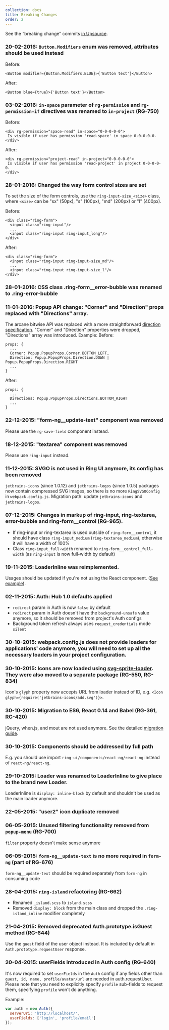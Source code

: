 ```yaml
---
collection: docs
title: Breaking Changes
order: 2
---
```


See the “breaking change” commits [in Upsource](https://upsource.jetbrains.com/ring-ui/view?query=path:%20%7B%2A%2Fbreaking-changes.md%7D%20and%20not%20%22Wording%22).

### 20-02-2016: `Button.Modifiers` enum was removed, attributes should be used instead    

Before:
```
<Button modifier={Button.Modifiers.BLUE}>{'Button text'}</Button>
```

After:
```
<Button blue={true}>{'Button text'}</Button>
```

### 03-02-2016: `in-space` parameter of `rg-permission` and `rg-permission-if` directives was renamed to `in-project` (RG-750)  

Before:
```
<div rg-permission="space-read" in-space="0-0-0-0-0">
 Is visible if user has permission 'read-space' in space 0-0-0-0-0.
</div>
```

After:
```
<div rg-permission="project-read" in-project="0-0-0-0-0">
 Is visible if user has permission 'read-project' in project 0-0-0-0-0.
</div>
```

### 28-01-2016: Changed the way form control sizes are set

To set the size of the form controls, use the `ring-input-size_<size>` class, where `<size>` can be "sx" (50px), "s" (100px), "md" (200px) or "l" (400px).

Before:
```
<div class="ring-form">
  <input class="ring-input"/>
  ...
  <input class="ring-input ring-input_long"/>
</div>
```

After:
```
<div class="ring-form">
  <input class="ring-input ring-input-size_md"/>
  ...
  <input class="ring-input ring-input-size_l"/>
</div>
```

### 28-01-2016: CSS class .ring-form__error-bubble was renamed to .ring-error-bubble

### 11-01-2016: Popup API change: "Corner" and "Direction" props replaced with "Directions" array.

The arcane bitwise API was replaced with a more straightforward [direction specification](https://en.bem.info/libs/bem-components/v2.4.0/desktop/popup/#directions-field).
"Corner" and "Direction" properties were dropped, "Directions" array was introduced. Example:
Before:
```
props: {
  ...
  Corner: Popup.PopupProps.Corner.BOTTOM_LEFT,
  Direction: Popup.PopupProps.Direction.DOWN | Popup.PopupProps.Direction.RIGHT
  ...
}
```
After:
```
props: {
  ...
  Directions: Popup.PopupProps.Directions.BOTTOM_RIGHT
  ...
}
```

### 22-12-2015: "form-ng__update-text" component was removed

Please use the `rg-save-field` component instead.

### 18-12-2015: "textarea" component was removed

Please use `ring-input` instead.

### 11-12-2015: SVGO is not used in Ring UI anymore, its config has been removed  

`jetbrains-icons` (since 1.0.12) and `jetbrains-logos` (since 1.0.5) packages now contain compressed SVG images, so there is no more `RingSVGOConfig` in `webpack.config.js`.
Migration path: update `jetbrains-icons` and `jetbrains-logos`.   

### 07-12-2015: Changes in markup of ring-input, ring-textarea, error-bubble and ring-form__control (RG-965).

* If ring-input or ring-textarea is used outside of `ring-form__control`, it should have class `ring-input_medium` (`ring-textarea_medium`),
otherwise it will have a width of 100%
* Class `ring-input_full-width` renamed to `ring-form__control_full-width` (as `ring-input` is now full-width by default)

### 19-11-2015: LoaderInline was reimplemented. 

Usages should be updated if you're not using the React component. ([See example](loader-inline.html)).

### 02-11-2015: Auth: Hub 1.0 defaults applied

* `redirect` param in Auth is now `false` by default
* `redirect` param in Auth doesn't have the `background-unsafe` value anymore, so it should be removed from project's Auth configs 
* Background token refresh always uses `request_credentials` mode `silent`

### 30-10-2015: webpack.config.js does not provide loaders for applications' code anymore, you will need to set up all the necessary loaders in your project configuration.

### 30-10-2015: Icons are now loaded using [svg-sprite-loader](https://github.com/kisenka/svg-sprite-loader). They were also moved to a separate package (RG-550, RG-834)                        

Icon's `glyph` property now accepts URL from loader instead of ID, e.g. `<Icon glyph={require('jetbrains-icons/add.svg')}>`. 

### 30-10-2015: Migration to ES6, React 0.14 and Babel (RG-361, RG-420)                        

jQuery, when.js, and mout are not used anymore. See the detailed [migration guide](http://ring-ui.github.io/migration-to-2.3.0.html).

### 30-10-2015: Components should be addressed by full path                        

E.g. you should use import `ring-ui/components/react-ng/react-ng` instead of `react-ng/react-ng`.

### 29-10-2015: Loader was renamed to LoaderInline to give place to the brand new Loader.

LoaderInline is `display: inline-block` by default and shouldn't be used as the main loader anymore.

### 22-05-2015: "user2" icon duplicate removed

### 06-05-2015: Unused filtering functionality removed from `popup-menu` (RG-700) 

`filter` property doesn't make sense anymore 

### 06-05-2015: `form-ng__update-text` is no more required in `form-ng` (part of RG-676) 

`form-ng__update-text` should be required separately from `form-ng` in consuming code

### 28-04-2015: `ring-island` refactoring (RG-662) 

* Renamed `_island.scss` to `island.scss`
* Removed `display: block` from the main class and dropped the `.ring-island_inline` modifier completely

### 21-04-2015: Removed deprecated Auth.prototype.isGuest method (RG-644) 

Use the `guest` field of the user object instead. It is included by default in `Auth.prototype.requestUser` response.

### 20-04-2015: userFields introduced in Auth config (RG-640) 

It's now required to set `userFields` in the `Auth` config if any fields other than `guest, id, name, profile/avatar/url` are needed in auth.requestUser.
Please note that you need to explicitly specify `profile` sub-fields to request them, specifying `profile` won't do anything.     

Example:
```js
var auth = new Auth({
  serverUri: 'http://localhost/',
  userFields: ['login', 'profile/email']
});
```
